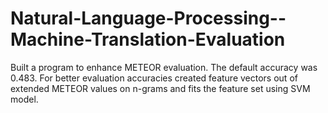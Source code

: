 # Natural-Language-Processing--Machine-Translation-Evaluation
Built a program to enhance METEOR evaluation. The default accuracy was 0.483.  For better evaluation accuracies created feature vectors out of extended METEOR values on n-grams and fits the feature set using SVM model.
